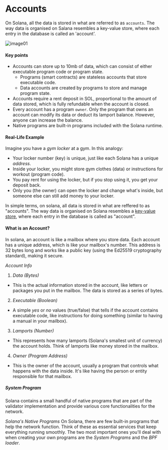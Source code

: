# Accounts
On Solana, all the data is stored in what are referred to as `accounts`. The way data is organised on Salana resembles a key-value store, where each entry in the database is called an 'account'.

![image01](./images/accounts-solana.avif)

#### Key points
- Accounts can store up to 10mb of data, which can consist of either executable program code or program state.
    - Programs (smart contracts) are stateless accounts that store executable code.
    - Data accounts are created by programs to store and manage program state.
- Accounts require a rent deposit in SOL, proportional to the amount of data stored, which is fully refundable when the account is closed.
- Every account has a program `owner`. Only the program that owns an account can modify its data or deduct its lamport balance. However, anyone can increase the balance.
- Native programs are built-in programs included with the Solana runtime.

#### Real-Life Example
Imagine you have a *gym locker* at a gym. In this analogy:
- Your locker number (key) is unique, just like each Solana has a unique *address*.
- Inside your locker, you might store gym clothes (data) or instructions for workout (program code).
- You pay rent for using the locker, but if you stop using it, you get your deposit back.
- Only you (the owner) can open the locker and change what's inside, but someone else can still add money to your locker.


In simple terms, on solana, all data is stored in what are reffered to as "accounts". The way data is organised on Solana resembles a [key-value store](https://en.wikipedia.org/wiki/Key%E2%80%93value_database), where each entry in the database is called as "account".

#### What is an Account?
In solana, an account is like a mailbox where you store data. Each account has a unique address, which is like your mailbox's number. This address is 32 bytes long and works like a public key (using the Ed25519 cryptography standard), making it secure.

*Account Info*
1. *Data (Bytes)*
- This is the actual information stored in the account, like letters or packages you put in the mailbox. The data is stored as a series of bytes.
2. *Executable (Boolean)*
- A simple *yes* or *no* values (true/false) that tells if the account contains executable code, like instructions for doing something (similar to having a manual in your mailbox).
3. *Lamports (Number)*
- This represents how many lamports (Solana's smallest unit of currency) the account holds. Think of lamports like money stored in the mailbox.
4. *Owner (Program Address)*
- This is the owner of the account, usually a program that controls what happens with the data inside. It's like having the person or entity responsible for that mailbox.

##### System Program
Solana contains a small handful of native programs that are part of the validator implementation and provide various core functionalities for the network.

*Solana's Native Programs*
On Solana, there are few built-in programs that help the network function. Think of these as essential services that keep everything running smoothly. The two most important ones you'll deal with when creating your own programs are the *System Programs* and the *BPF loader*.